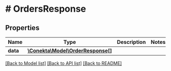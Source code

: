 # # OrdersResponse

## Properties

Name | Type | Description | Notes
------------ | ------------- | ------------- | -------------
**data** | [**\Conekta\Model\OrderResponse[]**](OrderResponse.md) |  |

[[Back to Model list]](../../README.md#models) [[Back to API list]](../../README.md#endpoints) [[Back to README]](../../README.md)
